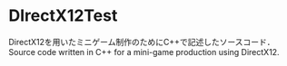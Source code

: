 # DIrectX12Test

DirectX12を用いたミニゲーム制作のためにC++で記述したソースコード．
Source code written in C++ for a mini-game production using DirectX12.

